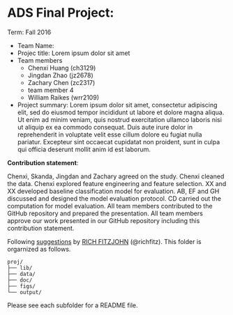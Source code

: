 # ADS Final Project: 

Term: Fall 2016

+ Team Name:
+ Projec title: Lorem ipsum dolor sit amet
+ Team members
	+ Chenxi Huang (ch3129)
	+ Jingdan Zhao (jz2678)
	+ Zachary Chen (zc2317)
	+ team member 4
	+ William Raikes (wrr2109)
+ Project summary: Lorem ipsum dolor sit amet, consectetur adipiscing elit, sed do eiusmod tempor incididunt ut labore et dolore magna aliqua. Ut enim ad minim veniam, quis nostrud exercitation ullamco laboris nisi ut aliquip ex ea commodo consequat. Duis aute irure dolor in reprehenderit in voluptate velit esse cillum dolore eu fugiat nulla pariatur. Excepteur sint occaecat cupidatat non proident, sunt in culpa qui officia deserunt mollit anim id est laborum.
	
**Contribution statement**: 

Chenxi, Skanda, Jingdan and Zachary agreed on the study.
Chenxi cleaned the data. Chenxi explored feature engineering and feature selection.
XX and XX developed baseline classification model for evaluation. 
AB, EF and GH discussed and designed the model evaluation protocol. 
CD carried out the computation for model evaluation. 
All team members contributed to the GitHub repository and prepared the presentation. 
All team members approve our work presented in our GitHub repository including this contribution statement.






Following [suggestions](http://nicercode.github.io/blog/2013-04-05-projects/) by [RICH FITZJOHN](http://nicercode.github.io/about/#Team) (@richfitz). This folder is orgarnized as follows.

```
proj/
├── lib/
├── data/
├── doc/
├── figs/
└── output/
```

Please see each subfolder for a README file.
